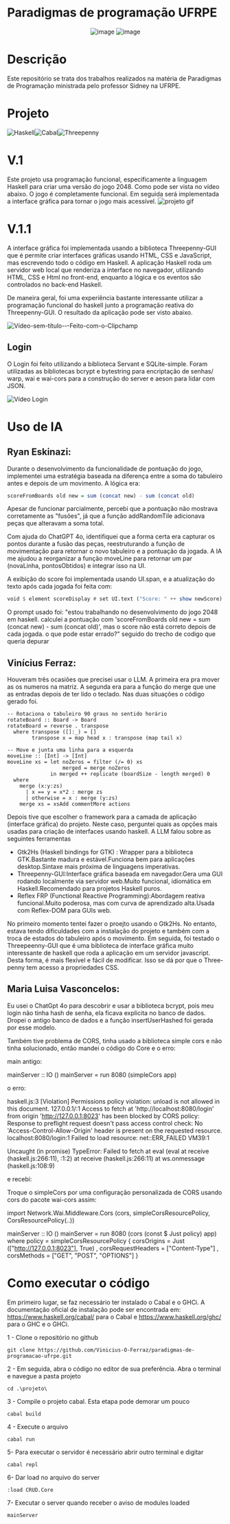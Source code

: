 # Paradigmas de programação UFRPE

<p align="center">
  <img src="https://github.com/user-attachments/assets/157a5d93-aaa7-436b-a0c2-d3099d8fd18a" alt="image">
  <img src="https://github.com/user-attachments/assets/aa87609e-1904-4392-b7c7-17e657dbe9fd" alt="image">
</p>

# Descrição

Este repositório se trata dos trabalhos realizados na matéria de Paradigmas de Programação ministrada pelo professor Sidney na UFRPE.

# Projeto

![Haskell](https://img.shields.io/badge/Haskell-%235e5086?style=for-the-badge&logo=haskell&logoColor=white)![Cabal](https://img.shields.io/badge/Cabal-%23007ACC?style=for-the-badge&logoColor=white)![Threepenny](https://img.shields.io/badge/Threepenny--GUI-%2331868f?style=for-the-badge)

# V.1

Este projeto usa programação funcional, especificamente a linguagem Haskell para criar uma versão do jogo 2048. Como pode ser vista no vídeo abaixo. O jogo é completamente funcional. Em seguida será implementada a interface gráfica para tornar o jogo mais acessível.
![projeto gif](https://github.com/user-attachments/assets/161fa44a-b87b-4310-9c9f-862e451f53ed)

# V.1.1

A interface gráfica foi implementada usando a biblioteca Threepenny-GUI que é permite criar interfaces gráficas usando HTML, CSS e JavaScript, mas escrevendo todo o código em Haskell. A aplicação Haskell roda um servidor web local que renderiza a interface no navegador, utilizando HTML, CSS e Html no front-end, enquanto a lógica e os eventos são controlados no back-end Haskell.

De maneira geral, foi uma experiência bastante interessante utilizar a programação funcional do haskell junto a programação reativa do Threepenny-GUI. O resultado da aplicação pode ser visto abaixo.

![Vídeo-sem-título-‐-Feito-com-o-Clipchamp](https://github.com/user-attachments/assets/e8344381-bbf7-41e6-9599-11674bc80a80)

## Login

O Login foi feito utilizando a biblioteca Servant e SQLite-simple. Foram utilizadas as bibliotecas bcrypt e bytestring para encriptação de senhas/ warp, wai e wai-cors para a construção do server e aeson para lidar com JSON.

![Vídeo Login](https://github.com/user-attachments/assets/4658d7bb-4d73-4519-a82b-553470fa9407)

# Uso de IA

## Ryan Eskinazi:

Durante o desenvolvimento da funcionalidade de pontuação do jogo, implementei uma estratégia baseada na diferença entre a soma do tabuleiro antes e depois de um movimento. A lógica era:

```haskell
scoreFromBoards old new = sum (concat new) - sum (concat old)
```

Apesar de funcionar parcialmente, percebi que a pontuação não mostrava corretamente as "fusões", já que a função addRandomTile adicionava peças que alteravam a soma total.

Com ajuda do ChatGPT 4o, identifiquei que a forma certa era capturar os pontos durante a fusão das peças, reestruturando a função de movimentação para retornar o novo tabuleiro e a pontuação da jogada. A IA me ajudou a reorganizar a função moveLine para retornar um par (novaLinha, pontosObtidos) e integrar isso na UI.

A exibição do score foi implementada usando UI.span, e a atualização do texto após cada jogada foi feita com:

```haskell
void $ element scoreDisplay # set UI.text ("Score: " ++ show newScore)
```

O prompt usado foi:
"estou trabalhando no desenvolvimento do jogo 2048 em haskell. calculei a pontuação com 'scoreFromBoards old new = sum (concat new) - sum (concat old)', mas o score não está correto depois de cada jogada. o que pode estar errado?" seguido do trecho de codigo que queria depurar

## Vinícius Ferraz:

Houveram três ocasiões que precisei usar o LLM. A primeira era pra mover as os numeros na matriz. A segunda era para a função do merge que une as entradas depois de ter lido o teclado. Nas duas situações o código gerado foi.

```
-- Rotaciona o tabuleiro 90 graus no sentido horário
rotateBoard :: Board -> Board
rotateBoard = reverse . transpose
  where transpose ([]:_) = []
        transpose x = map head x : transpose (map tail x)

-- Move e junta uma linha para a esquerda
moveLine :: [Int] -> [Int]
moveLine xs = let noZeros = filter (/= 0) xs
                  merged = merge noZeros
              in merged ++ replicate (boardSize - length merged) 0
  where
    merge (x:y:zs)
      | x == y = x*2 : merge zs
      | otherwise = x : merge (y:zs)
    merge xs = xsAdd commentMore actions
```

Depois tive que escolher o framework para a camada de aplicação (interface gráfica) do projeto. Neste caso, perguntei quais as opções mais usadas para criação de interfaces usando haskell. A LLM falou sobre as seguintes ferramentas

- Gtk2Hs (Haskell bindings for GTK) : Wrapper para a biblioteca GTK.Bastante madura e estável.Funciona bem para aplicações desktop.Sintaxe mais próxima de linguagens imperativas.
- Threepenny-GUI:Interface gráfica baseada em navegador.Gera uma GUI rodando localmente via servidor web.Muito funcional, idiomática em Haskell.Recomendado para projetos Haskell puros.
- Reflex FRP (Functional Reactive Programming):Abordagem reativa funcional.Muito poderosa, mas com curva de aprendizado alta.Usada com Reflex-DOM para GUIs web.

No primeiro momento tentei fazer o proejto usando o Gtk2Hs. No entanto, estava tendo dificuldades com a instalação do projeto e também com a troca de estados do tabuleiro após o movimento.
Em seguida, foi testado o Threepeenny-GUI que é uma biblioteca de interface gráfica muito interessante de haskell que roda a aplicação em um servidor javascript. Desta forma, é mais flexível e fácil de modificar. Isso se dá por que o Three-penny tem acesso a propriedades CSS.

## Maria Luisa Vasconcelos:

Eu usei o ChatGpt 4o para descobrir e usar a biblioteca bcrypt, pois meu login não tinha hash de senha, ela ficava explicita no banco de dados. Dropei o antigo banco de dados e a função insertUserHashed foi gerada por esse modelo.

Também tive problema de CORS, tinha usado a biblioteca simple cors e não tinha solucionado, então mandei o código do Core e o erro:

main antigo:

mainServer :: IO ()
mainServer = run 8080 (simpleCors app)

o erro:

haskell.js:3 [Violation] Permissions policy violation: unload is not allowed in this document.
127.0.0.1/:1 Access to fetch at 'http://localhost:8080/login' from origin 'http://127.0.0.1:8023' has been blocked by CORS policy: Response to preflight request doesn't pass access control check: No 'Access-Control-Allow-Origin' header is present on the requested resource.
localhost:8080/login:1
Failed to load resource: net::ERR_FAILED
VM39:1

Uncaught (in promise) TypeError: Failed to fetch
at eval (eval at receive (haskell.js:266:11), <anonymous>:1:2)
at receive (haskell.js:266:11)
at ws.onmessage (haskell.js:108:9)

e recebi:

Troque o simpleCors por uma configuração personalizada de CORS usando cors do pacote wai-cors assim:

import Network.Wai.Middleware.Cors (cors, simpleCorsResourcePolicy, CorsResourcePolicy(..))

mainServer :: IO ()
mainServer = run 8080 (cors (const $ Just policy) app)
where
policy = simpleCorsResourcePolicy
{ corsOrigins = Just (["http://127.0.0.1:8023"], True)
, corsRequestHeaders = ["Content-Type"]
, corsMethods = ["GET", "POST", "OPTIONS"]
}

# Como executar o código

Em primeiro lugar, se faz necessário ter instalado o Cabal e o GHCi. A documentação oficial de instalação pode ser encontrada em: https://www.haskell.org/cabal/ para o Cabal e https://www.haskell.org/ghc/ para o GHC e o GHCi.

1 - Clone o repositório no github

```
git clone https://github.com/Vinicius-O-Ferraz/paradigmas-de-programacao-ufrpe.git
```

2 - Em seguida, abra o código no editor de sua preferência. Abra o terminal e navegue a pasta projeto

```
cd .\projeto\
```

3 - Compile o projeto cabal. Esta etapa pode demorar um pouco

```
cabal build
```

4 - Execute o arquivo

```
cabal run
```

5- Para executar o servidor é necessário abrir outro terminal e digitar

```
cabal repl
```

6- Dar load no arquivo do server

```
:load CRUD.Core
```

7- Executar o server quando receber o aviso de modules loaded

```
mainServer
```
